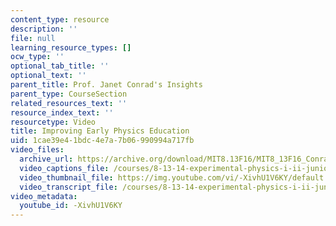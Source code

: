 ```yaml
---
content_type: resource
description: ''
file: null
learning_resource_types: []
ocw_type: ''
optional_tab_title: ''
optional_text: ''
parent_title: Prof. Janet Conrad's Insights
parent_type: CourseSection
related_resources_text: ''
resource_index_text: ''
resourcetype: Video
title: Improving Early Physics Education
uid: 1cae39e4-1bdc-4e7a-7b06-990994a717fb
video_files:
  archive_url: https://archive.org/download/MIT8.13F16/MIT8_13F16_Conrad_Early_Physics_300k.mp4
  video_captions_file: /courses/8-13-14-experimental-physics-i-ii-junior-lab-fall-2016-spring-2017/b024a1c39a3950b2a869f2440e3de04a_-XivhU1V6KY.vtt
  video_thumbnail_file: https://img.youtube.com/vi/-XivhU1V6KY/default.jpg
  video_transcript_file: /courses/8-13-14-experimental-physics-i-ii-junior-lab-fall-2016-spring-2017/076d7dd477b0c860769915e4a419ac42_-XivhU1V6KY.pdf
video_metadata:
  youtube_id: -XivhU1V6KY
---
```

